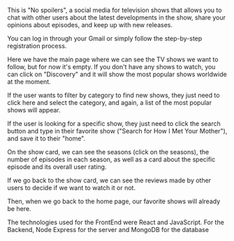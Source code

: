 This is "No spoilers", a social media for television shows that allows you to chat with other users about the latest developments in the show, share your opinions about episodes, and keep up with new releases.

You can log in through your Gmail or simply follow the step-by-step registration process.

Here we have the main page where we can see the TV shows we want to follow, but for now it's empty. 
If you don't have any shows to watch, you can click on "Discovery" and it will show the most popular shows worldwide at the moment.

If the user wants to filter by category to find new shows, they just need to click here and select the category, and again, a list of the most popular shows will appear.

If the user is looking for a specific show, they just need to click the search button and type in their favorite show ("Search for How I Met Your Mother"), and save it to their "home".

On the show card, we can see the seasons (click on the seasons), the number of episodes in each season, as well as a card about the specific episode and its overall user rating.

If we go back to the show card, we can see the reviews made by other users to decide if we want to watch it or not.

Then, when we go back to the home page, our favorite shows will already be here.

The technologies used for the FrontEnd were React and JavaScript. 
For the Backend, Node Express for the server and MongoDB for the database